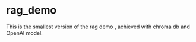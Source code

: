 # rag_demo
This is the smallest version of the rag demo , achieved with chroma db and OpenAI model.
